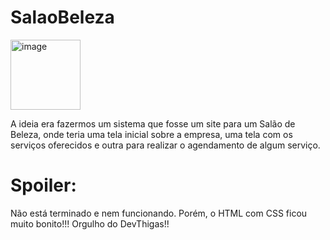 # SalaoBeleza

<img width="112" alt="image" src="https://github.com/julia-015/SalaoBeleza/assets/136704485/e0e93e2b-108e-4a2c-b4c6-7300d6f8609a">


A ideia era fazermos um sistema que fosse um site para um Salão de Beleza, onde teria uma tela inicial sobre a empresa, uma tela com os serviços oferecidos e outra para realizar o agendamento de algum serviço.

# Spoiler: 
Não está terminado e nem funcionando. Porém, o HTML com CSS ficou muito bonito!!! Orgulho do DevThigas!!
